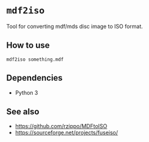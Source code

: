 # `mdf2iso`

Tool for converting mdf/mds disc image to ISO format.

## How to use

```
mdf2iso something.mdf
```

## Dependencies

- Python 3

## See also

* https://github.com/rzippo/MDFtoISO
* https://sourceforge.net/projects/fuseiso/
